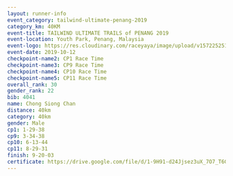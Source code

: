 ```yaml
---
layout: runner-info 
event_category: tailwind-ultimate-penang-2019 
category_km: 40KM 
event-title: TAILWIND ULTIMATE TRAILS of PENANG 2019 
event-location: Youth Park, Penang, Malaysia 
event-logo: https://res.cloudinary.com/raceyaya/image/upload/v1572252513/logo/utop-2019_h9tzys.jpg 
event-date: 2019-10-12 
checkpoint-name2: CP1 Race Time 
checkpoint-name3: CP9 Race Time 
checkpoint-name4: CP10 Race Time 
checkpoint-name5: CP11 Race Time 
overall_rank: 30
gender_rank: 22
bib: 4041
name: Chong Siong Chan
distance: 40km
category: 40km
gender: Male
cp1: 1-29-38
cp9: 3-34-38
cp10: 6-13-44
cp11: 8-29-31
finish: 9-20-03
certificate: https://drive.google.com/file/d/1-9H91-d24Jjsez3uX_7O7_T6Gy5Ns1tR/view?usp=sharing
---
```

